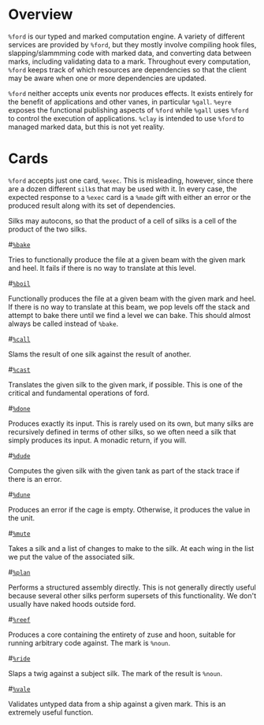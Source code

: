 Overview 
===

`%ford` is our typed and marked computation engine.  A variety of
different services are provided by `%ford`, but they mostly involve
compiling hook files, slapping/slammming code with marked data, and
converting data between marks, including validating data to a mark.
Throughout every computation, `%ford` keeps track of which resources
are dependencies so that the client may be aware when one or more
dependencies are updated.

`%ford` neither accepts unix events nor produces effects.  It exists
entirely for the benefit of applications and other vanes, in
particular `%gall`.  `%eyre` exposes the functional publishing aspects
of `%ford` while `%gall` uses `%ford` to control the execution of
applications.  `%clay` is intended to use `%ford` to managed marked
data, but this is not yet reality.

Cards
===

`%ford` accepts just one card, `%exec`.  This is misleading, however,
since there are a dozen different `silk`s that may be used with it.
In every case, the expected response to a `%exec` card is a `%made`
gift with either an error or the produced result along with its set of
dependencies.

Silks may autocons, so that the product of a cell of silks is a cell
of the product of the two silks.

#[`%bake`](#bake)

Tries to functionally produce the file at a given beam with the given
mark and heel.  It fails if there is no way to translate at this level.

#[`%boil`](#boil)

Functionally produces the file at a given beam with the given mark and
heel.  If there is no way to translate at this beam, we pop levels off
the stack and attempt to bake there until we find a level we can bake.
This should almost always be called instead of `%bake`.

#[`%call`](#call)

Slams the result of one silk against the result of another.

#[`%cast`](#cast)

Translates the given silk to the given mark, if possible.  This is one
of the critical and fundamental operations of ford.

#[`%done`](#done)

Produces exactly its input.  This is rarely used on its own, but many
silks are recursively defined in terms of other silks, so we often
need a silk that simply produces its input.  A monadic return, if you
will.

#[`%dude`](#dude)

Computes the given silk with the given tank as part of the stack trace
if there is an error.

#[`%dune`](#dune)

Produces an error if the cage is empty.  Otherwise, it produces the
value in the unit.

#[`%mute`](#mute)

Takes a silk and a list of changes to make to the silk.  At each wing
in the list we put the value of the associated silk.

#[`%plan`](#plan)

Performs a structured assembly directly.  This is not generally
directly useful because several other silks perform supersets of this
functionality.  We don't usually have naked hoods outside ford.

#[`%reef`](#reef)

Produces a core containing the entirety of zuse and hoon, suitable for
running arbitrary code against.  The mark is `%noun`.

#[`%ride`](#ride)

Slaps a twig against a subject silk.  The mark of the result is
`%noun`.

#[`%vale`](#vale)

Validates untyped data from a ship against a given mark.  This is an
extremely useful function.
